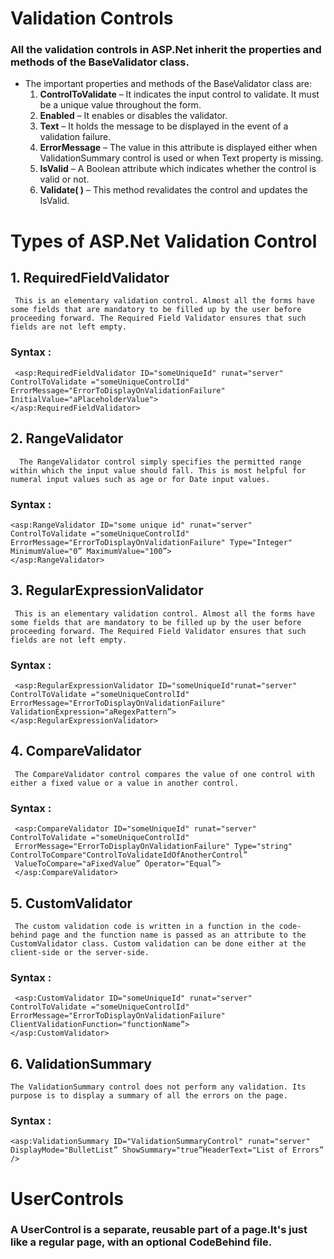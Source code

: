 # Validation Controls
### All the validation controls in ASP.Net inherit the properties and methods of the BaseValidator class. 
- The important properties and methods of the BaseValidator class are:
   1. **ControlToValidate** – It indicates the input control to validate. It must be a unique value throughout the form. 
   2. **Enabled** – It enables or disables the validator.
   3. **Text** – It holds the message to be displayed in the event of a validation failure.
   4. **ErrorMessage** – The value in this attribute is displayed either when ValidationSummary control is used or when Text property is missing.
   5. **IsValid** – A Boolean attribute which indicates whether the control is valid or not.
   6. **Validate( )** – This method revalidates the control and updates the IsValid.

# Types of ASP.Net Validation Control

## 1.  RequiredFieldValidator
     This is an elementary validation control. Almost all the forms have some fields that are mandatory to be filled up by the user before proceeding forward. The Required Field Validator ensures that such fields are not left empty.

### Syntax :    
     <asp:RequiredFieldValidator ID="someUniqueId" runat="server" ControlToValidate ="someUniqueControlId" ErrorMessage="ErrorToDisplayOnValidationFailure" InitialValue="aPlaceholderValue">
    </asp:RequiredFieldValidator> 

 ## 2.  RangeValidator
      The RangeValidator control simply specifies the permitted range within which the input value should fall. This is most helpful for numeral input values such as age or for Date input values.

### Syntax :   
    <asp:RangeValidator ID="some unique id" runat="server" ControlToValidate ="someUniqueControlId"
    ErrorMessage="ErrorToDisplayOnValidationFailure" Type="Integer" MinimumValue="0” MaximumValue="100”>
    </asp:RangeValidator>

 ## 3.  RegularExpressionValidator
     This is an elementary validation control. Almost all the forms have some fields that are mandatory to be filled up by the user before proceeding forward. The Required Field Validator ensures that such fields are not left empty.

### Syntax :    
     <asp:RegularExpressionValidator ID="someUniqueId"runat="server" ControlToValidate ="someUniqueControlId" ErrorMessage="ErrorToDisplayOnValidationFailure" ValidationExpression="aRegexPattern”>
    </asp:RegularExpressionValidator>

## 4.  CompareValidator
     The CompareValidator control compares the value of one control with either a fixed value or a value in another control.

### Syntax :    
     <asp:CompareValidator ID="someUniqueId" runat="server" ControlToValidate ="someUniqueControlId"
     ErrorMessage="ErrorToDisplayOnValidationFailure" Type="string" ControlToCompare"ControlToValidateIdOfAnotherControl”
     ValueToCompare="aFixedValue” Operator="Equal”>
     </asp:CompareValidator>

## 5.  CustomValidator
     The custom validation code is written in a function in the code-behind page and the function name is passed as an attribute to the CustomValidator class. Custom validation can be done either at the client-side or the server-side.

### Syntax :    
     <asp:CustomValidator ID="someUniqueId" runat="server" ControlToValidate ="someUniqueControlId"
    ErrorMessage="ErrorToDisplayOnValidationFailure" ClientValidationFunction="functionName”>
    </asp:CustomValidator>    

## 6.  ValidationSummary
    The ValidationSummary control does not perform any validation. Its purpose is to display a summary of all the errors on the page.

### Syntax :    
    <asp:ValidationSummary ID="ValidationSummaryControl" runat="server" DisplayMode="BulletList” ShowSummary="true”HeaderText="List of Errors” />    


# UserControls
### A UserControl is a separate, reusable part of a page.It's just like a regular page, with an optional CodeBehind file. 
